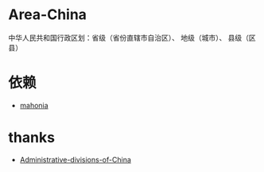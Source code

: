 # Area-China
中华人民共和国行政区划：省级（省份直辖市自治区）、 地级（城市）、 县级（区县）
# 依赖
 + [mahonia](https://github.com/axgle/mahonia)
 

# thanks
* [Administrative-divisions-of-China](https://github.com/modood/Administrative-divisions-of-China)